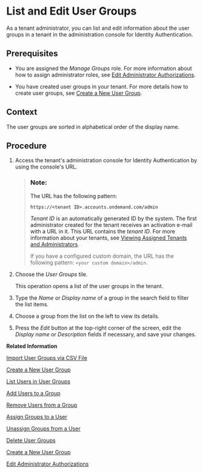 <!-- loio5e8a55cdadad40d49c83b443c68fbd62 -->

# List and Edit User Groups

As a tenant administrator, you can list and edit information about the user groups in a tenant in the administration console for Identity Authentication.



## Prerequisites

-   You are assigned the *Manage Groups* role. For more information about how to assign administrator roles, see [Edit Administrator Authorizations](edit-administrator-authorizations-86ee374.md).

-   You have created user groups in your tenant. For more details how to create user groups, see [Create a New User Group](create-a-new-user-group-b1b638d.md).




<a name="loio5e8a55cdadad40d49c83b443c68fbd62__context_vnl_blv_knb"/>

## Context

The user groups are sorted in alphabetical order of the display name.



## Procedure

1.  Access the tenant's administration console for Identity Authentication by using the console's URL.

    > ### Note:  
    > The URL has the following pattern:
    > 
    > `https://<tenant ID>.accounts.ondemand.com/admin`
    > 
    > *Tenant ID* is an automatically generated ID by the system. The first administrator created for the tenant receives an activation e-mail with a URL in it. This URL contains the *tenant ID*. For more information about your tenants, see [Viewing Assigned Tenants and Administrators](../viewing-assigned-tenants-and-administrators-f56e6f2.md).
    > 
    > If you have a configured custom domain, the URL has the following pattern: `<your custom domain>/admin`.

2.  Choose the *User Groups* tile.

    This operation opens a list of the user groups in the tenant.

3.  Type the *Name* or *Display name* of a group in the search field to filter the list items.

4.  Choose a group from the list on the left to view its details.

5.  Press the *Edit* button at the top-right corner of the screen, edit the *Display name* or *Description* fields if necessary, and save your changes.


**Related Information**  


[Import User Groups via CSV File](import-user-groups-via-csv-file-daf96bd.md "As a tenant administrator, you can create new user groups or update existing ones with the assiged users, via a CSV file upload.")

[Create a New User Group](create-a-new-user-group-b1b638d.md "As a tenant administrator you can create new user groups in the tenant via the administration console for Identity Authentication.")

[List Users in User Groups](list-users-in-user-groups-4ac340a.md "As a tenant administrator, you can list and view information about the users in a user group in a tenant in the administration console for Identity Authentication.")

[Add Users to a Group](add-users-to-a-group-d2e1a01.md "As a tenant administrator, you can add one or more users created for a specific tenant to a group via the administration console for Identity Authentication.")

[Remove Users from a Group](remove-users-from-a-group-301fdb7.md "As a tenant administrator, you can remove one, more than one, or all users added to a group via the administration console for Identity Authentication.")

[Assign Groups to a User](assign-groups-to-a-user-bfdeb9c.md "As a tenant administrator, you can assign one or more groups created for a specific tenant to a user via the administration console for Identity Authentication.")

[Unassign Groups from a User](unassign-groups-from-a-user-4353735.md "As a tenant administrator, you can unassign one or more groups that are assigned to a user via the administration console for Identity Authentication.")

[Delete User Groups](delete-user-groups-9853912.md "As a tenant administrator, you can delete one or more user groups in a tenant of Identity Authentication.")

[Create a New User Group](create-a-new-user-group-b1b638d.md "As a tenant administrator you can create new user groups in the tenant via the administration console for Identity Authentication.")

[Edit Administrator Authorizations](edit-administrator-authorizations-86ee374.md "As a tenant administrator, you can edit both your own authorizations and other administrators' authorizations in the administration console for Identity Authentication. By editing the administrator authorizations you can also delete an administrator.")

